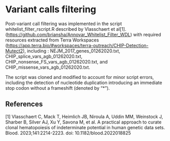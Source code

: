 # Variant calls filtering

Post-variant call filtering was implemented in the script whitelist_filter_rscript.R described by Vlasschaert et al[1]. (https://github.com/briansha/Annovar_Whitelist_Filter_WDL) with required resources extracted from Terra Workspaces (https://app.terra.bio/#workspaces/terra-outreach/CHIP-Detection-Mutect2), including : NEJM_2017_genes_01262020.txt, CHIP_splice_vars_agb_01262020.txt, CHIP_nonsense_FS_vars_agb_01262020.txt, and CHIP_missense_vars_agb_01262020.txt.

The script was cloned and modified to account for minor script errors, including the detection of nucleotide duplication introducing an immediate stop codon without a frameshift (denoted by “*”). 


## References


[1] Vlasschaert C, Mack T, Heimlich JB, Niroula A, Uddin MM, Weinstock J, Sharber B, Silver AJ, Xu Y, Savona M, et al. A practical approach to curate clonal hematopoiesis of indeterminate potential in human genetic data sets. Blood. 2023;141:2214-2223. doi: 10.1182/blood.2022018825
